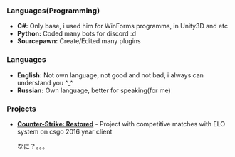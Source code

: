 ### Languages(Programming)
- **C#:** Only base, i used him for WinForms programms, in Unity3D and etc
- **Python:** Coded many bots for discord :d 
- **Sourcepawn:** Create/Edited many plugins
### Languages
- **English:** Not own language, not good and not bad, i always can understand you ^_^
- **Russian:** Own language, better for speaking(for me)
### Projects
- **<a href="https://www.csrestored.xyz/">Counter-Strike: Restored</a>** - Project with competitive matches with ELO system on csgo 2016 year client

   なに？。。。
